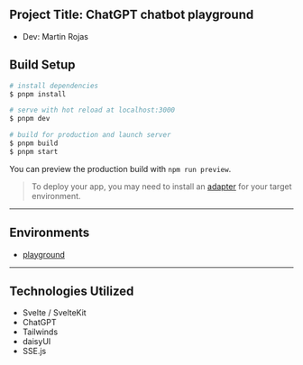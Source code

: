 ## Project Title: ChatGPT chatbot playground

- Dev: Martin Rojas

## Build Setup

```bash
# install dependencies
$ pnpm install

# serve with hot reload at localhost:3000
$ pnpm dev

# build for production and launch server
$ pnpm build
$ pnpm start
```

You can preview the production build with `npm run preview`.

> To deploy your app, you may need to install an [adapter](https://kit.svelte.dev/docs/adapters) for your target environment.

---

## Environments

- [playground](https://chat.martinrojas.dev/)

---

## Technologies Utilized

- Svelte / SvelteKit
- ChatGPT
- Tailwinds
- daisyUI
- SSE.js
